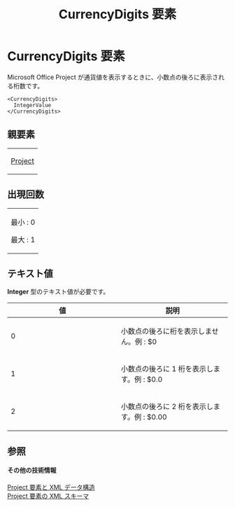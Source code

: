 ﻿---
title: CurrencyDigits 要素
TOCTitle: CurrencyDigits 要素
ms:assetid: adb6f90f-bbe0-4843-994b-390255360400
ms:mtpsurl: https://msdn.microsoft.com/ja-jp/library/Bb968638(v=office.12)
ms:contentKeyID: 16744515
ms.date: 06/30/2008
mtps_version: v=office.12
ms.translationtype: HT
---

# CurrencyDigits 要素

Microsoft Office Project が通貨値を表示するときに、小数点の後ろに表示される桁数です。

    <CurrencyDigits>
      IntegerValue
    </CurrencyDigits>

## 親要素

<table>
<colgroup>
<col style="width: 100%" />
</colgroup>
<tbody>
<tr class="odd">
<td><p><a href="project-element.md">Project</a></p></td>
</tr>
</tbody>
</table>


## 出現回数


<table>
<colgroup>
<col style="width: 100%" />
</colgroup>
<tbody>
<tr class="odd">
<td><p>最小 : 0</p>
<p>最大 : 1</p></td>
</tr>
</tbody>
</table>


## テキスト値

**Integer** 型のテキスト値が必要です。

<table>
<colgroup>
<col style="width: 50%" />
<col style="width: 50%" />
</colgroup>
<thead>
<tr class="header">
<th>値</th>
<th>説明</th>
</tr>
</thead>
<tbody>
<tr class="odd">
<td><p>0</p></td>
<td><p>小数点の後ろに桁を表示しません。例 : $0</p></td>
</tr>
<tr class="even">
<td><p>1</p></td>
<td><p>小数点の後ろに 1 桁を表示します。例 : $0.0</p></td>
</tr>
<tr class="odd">
<td><p>2</p></td>
<td><p>小数点の後ろに 2 桁を表示します。例 : $0.00</p></td>
</tr>
</tbody>
</table>


## 参照

#### その他の技術情報

[Project 要素と XML データ構造](project-elements-and-xml-structure.md)  
[Project 要素の XML スキーマ](xml-schema-for-the-project-element.md)

